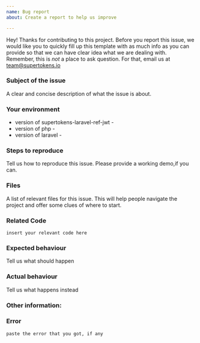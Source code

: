 ```yaml
---
name: Bug report
about: Create a report to help us improve

---
```


Hey! Thanks for contributing to this project. Before you report this issue, we would like you to quickly fill up this template with as much info as you can provide so that we can have clear idea what we are dealing with. Remember, this is _not_ a place to ask question. For that, email us at team@supertokens.io

### Subject of the issue
A clear and concise description of what the issue is about.

### Your environment
* version of supertokens-laravel-ref-jwt - 
* version of php - 
* version of laravel - 

### Steps to reproduce
Tell us how to reproduce this issue. Please provide a working demo,if you can.

### Files
A list of relevant files for this issue. This will help people navigate the project and offer some clues of where to start.

### Related Code
``insert your relevant code here``

### Expected behaviour
Tell us what should happen

### Actual behaviour
Tell us what happens instead

### Other information:
### Error
``paste the error that you got, if any``
